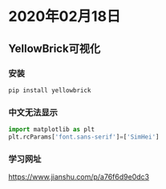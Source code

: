 # 2020年02月18日

## YellowBrick可视化

### 安装

```python
pip install yellowbrick
```

### 中文无法显示

```python
import matplotlib as plt
plt.rcParams['font.sans-serif']=['SimHei']
```

### 学习网址

 https://www.jianshu.com/p/a76f6d9e0dc3 

